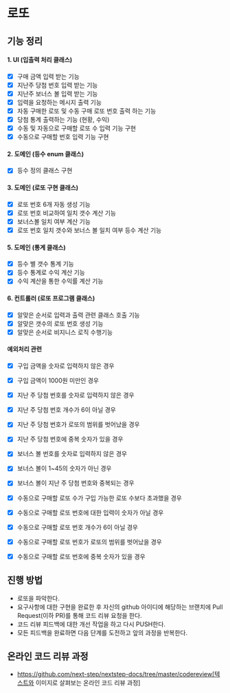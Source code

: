 # 로또

## 기능 정리

#### 1. UI (입출력 처리 클래스)
* [x] 구매 금액 입력 받는 기능
* [x] 지난주 당첨 번호 입력 받는 기능
* [x] 지난주 보너스 볼 입력 받는 기능
* [x] 입력을 요청하는 메시지 출력 기능
* [x] 자동 구매한 로또 및 수동 구매 로또 번호 출력 하는 기능
* [x] 당첨 통계 출력하는 기능 (현황, 수익)
* [x] 수동 및 자동으로 구매할 로또 수 입력 기능 구현
* [x] 수동으로 구매할 번호 입력 기능 구현

#### 2. 도메인 (등수 enum 클래스)
* [x] 등수 정의 클래스 구현

#### 3. 도메인 (로또 구현 클래스)
* [x] 로또 번호 6개 자동 생성 기능
* [x] 로또 번호 비교하여 일치 갯수 계산 기능
* [x] 보너스볼 일치 여부 계산 기능
* [x] 로또 번호 일치 갯수와 보너스 볼 일치 여부 등수 계산 기능

#### 5. 도메인 (통계 클래스)
* [x] 등수 별 갯수 통계 기능
* [x] 등수 통계로 수익 계산 기능
* [x] 수익 계산을 통한 수익률 계산 기능

#### 6. 컨트롤러 (로또 프로그램 클래스)
* [x] 알맞은 순서로 입력과 출력 관련 클래스 호출 기능
* [x] 알맞은 갯수의 로또 번호 생성 기능
* [x] 알맞은 순서로 비지니스 로직 수행기능

#### 예외처리 관련

* [x] 구입 금액을 숫자로 입력하지 않은 경우
* [x] 구입 금액이 1000원 미만인 경우
* [x] 지난 주 당첨 번호를 숫자로 입력하지 않은 경우
* [x] 지난 주 당첨 번호 개수가 6이 아닐 경우
* [x] 지난 주 당첨 번호가 로또의 범위를 벗어났을 경우
* [x] 지난 주 당첨 번호에 중복 숫자가 있을 경우
* [x] 보너스 볼 번호를 숫자로 입력하지 않은 경우
* [x] 보너스 볼이 1~45의 숫자가 아닌 경우
* [x] 보너스 볼이 지난 주 당첨 번호와 중복되는 경우
* [x] 수동으로 구매할 로또 수가 구입 가능한 로또 수보다 초과했을 경우
* [x] 수동으로 구매할 로또 번호에 대한 입력이 숫자가 아닐 경우
* [x] 수동으로 구매할 로또 번호 개수가 6이 아닐 경우
* [x] 수동으로 구매할 로또 번호가 로또의 범위를 벗어났을 경우
* [x] 수동으로 구매할 로또 번호에 중복 숫자가 있을 경우


## 진행 방법

* 로또을 파악한다.
* 요구사항에 대한 구현을 완료한 후 자신의 github 아이디에 해당하는 브랜치에 Pull Request(이하 PR)를 통해 코드 리뷰 요청을 한다.
* 코드 리뷰 피드백에 대한 개선 작업을 하고 다시 PUSH한다.
* 모든 피드백을 완료하면 다음 단계를 도전하고 앞의 과정을 반복한다.

## 온라인 코드 리뷰 과정

* https://github.com/next-step/nextstep-docs/tree/master/codereview[텍스트와 이미지로 살펴보는 온라인 코드 리뷰 과정]